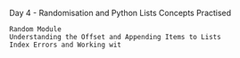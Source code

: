 Day 4 - Randomisation and Python Lists
Concepts Practised

    Random Module
    Understanding the Offset and Appending Items to Lists
    Index Errors and Working wit